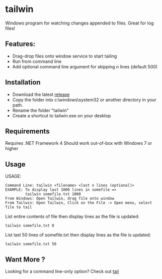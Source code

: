 # tailwin
Windows program for watching changes appended to files. Great for log files!

## Features:
- Drag-drop files onto window service to start tailing
- Run from command line
- Add optional command line argument for skipping n lines (default 500)

## Installation
- Download the latest [release](https://github.com/sharpguru/tailwin/releases/latest)
- Copy the folder into c:\windows\system32 or another directory in your path.
- Rename the folder "tailwin" 
- Create a shortcut to tailwin.exe on your desktop

## Requirements
Requires .NET Framework 4
Should work out-of-box with Windows 7 or higher 

## Usage

USAGE:
~~~
Command Line: tailwin <filename> <last n lines (optional)>
EXAMPLE: To display last 1000 lines in somefile =>
         tailwin somefile.txt 1000
From Windows: Open Tailwin, drag file onto window
From Tailwin: Open Tailwin, Click on the File -> Open menu, select file to tail
~~~

List entire contents of file then display lines as the file is updated:
~~~
tailwin somefile.txt 0
~~~

List last 50 lines of somefile.txt then display lines as the file is updated:
~~~
tailwin somefile.txt 50
~~~

## Want More ?
Looking for a command line-only option? Check out [tail](https://github.com/sharpguru/tail)
